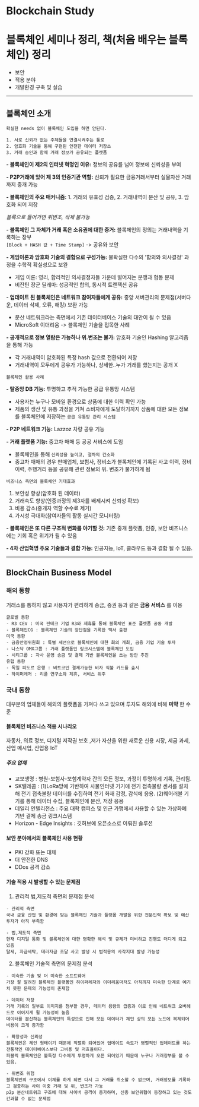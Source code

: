 # Blockchain Study
# 블록체인 세미나 정리, 책(처음 배우는 블록체인) 정리
* 보안
* 적용 분야
* 개발환경 구축 및 실습


---------
## 블록체인 소개  

`확실한 needs 없이 블록체인 도입을 하면 안된다.`
```
1. 서로 신뢰가 없는 주체들을 연결시켜주는 통로
2. 암호화 기술을 통해 구현된 안전한 데이터 저장소
3. 거래 승인과 함께 거래 정보가 공유되는 플랫폼  
```

**- 블록체인이 제2의 인터넷 혁명인 이유:** 정보의 공유를 넘어 정보에 신뢰성을 부여    

**- P2P거래에 있어 제 3의 인증기관 역할:** 신뢰가 필요한 금융거래서부터 실물자산 거래까지 중개 가능  

**- 블록체인의 주요 매커니즘:** 1. 거래의 유효성 검증, 2. 거래내역이 분산 및 공유, 3. 암호화 되어 저장  

*블록으로 들어가면 위변조, 삭제 불가능*  

**- 블록체인 그 자체가 거래 혹은 소유권에 대한 증거:** 블록체인의 정의는 거래내역을 기록하는 장부  
`[Block + HASH 값 + Time Stamp]`   -> 공유와 보안

**- 게임이론과 암호화 기술의 결합으로 구성가능:** 불확실한 다수의 '합의와 의사결정' 과정을 수학적 확실성으로 보완  
- 게임 이론: 영리, 합리적인 의사결정자들 가운데 벌어지는 분쟁과 협동 문제
- 비잔틴 장군 딜레마: 성공적인 합의, 동시적 트랜젝션 공유  

**- 업데이트 된 블록체인은 네트워크 참여자들에게 공유:** 중앙 서버관리의 문제점(서버다운, 데이터 삭제, 오류, 해킹) 보완 가능  
- 분산 네트워크라는 측면에서 기존 데이터베이스 기술의 대안이 될 수 있음
- MicroSoft 이더리움 -> 블록체인 기술을 접목한 사례

**- 공개적으로 정보 열람은 가능하나 위.변조는 불가:** 암호화 기술인 Hashing 알고리즘을 통해 가능
- 각 거래내역이 암호화된 특정 hash 값으로 전환되어 저장
- 거래내역이 모두에게 공유가 가능하나, 상세한..누가 거래를 했는지는 공개 X


```
블록체인 활용 사례
```
**- 탈중앙 DB 기능:** 투명하고 추적 가능한 공급 유통망 시스템
- 사용자는 누구나 모바일 환경으로  상품에 대한 이력 확인 가능
- 제품의 생산 및 유통 과정을 거쳐 소비자에게 도달하기까지 상품에 대한 모든 정보를 블록체인에 저장하는 `공급 유통망 관리 시스템`  

**- P2P 네트워크 기능:** Lazzoz 차량 공유 기능

**- 거래 플랫폼 기능:** 중고차 매매 등 공공 서비스에 도임
- 블록체인을 통해 `신뢰성을 높이고, 절차의 간소화`
- 중고차 매매의 경우 판매업체, 보험사, 정비소가 블록체인에 기록된 사고 이력, 정비 이력, 주행거리 등을 공유해 관련 정보의 위. 변조가 불가하게 됨

```
비즈니스 측면의 블록체인 기대효과
```
1. 보안성 향상(암호화 된 데이터)
2. 거래속도 향상(인증과정의 제3자를 배제시켜 신뢰성 확보)
3. 비용 감소(중개자 역할 수수료 제거)
4. 가시성 극대화(참여자들의 활동 실시간 모니터링)


**- 블록체인은 또 다른 구조적 변화를 야기할 것:** 기존 중개 플랫폼, 인증, 보안 비즈니스에는 기회 혹은 위기가 될 수 있음  

**- 4차 산업혁명 주요 기술들과 결합 가능:** 인공지능, IoT, 클라우드 등과 결합 될 수 있음.

--------------


## BlockChain Business Model

### 해외 동향

거래소를 통하지 않고 사용자가 편리하게 송금, 증권 등과 같은 **금융 서비스** 를 이용

```
글로벌 동향
- R3 CEV : 미국 핀테크 기업 R3와 제휴를 통해 블록체인 표준 플랫폼 공동 개발
- 블록체인CG : 블록체인 기술의 장단점을 기록한 백서 출판
미국 동향
- 금융안정위원회 : 특별 세션으로 블록체인에 대한 회의 개최, 금융 기업 기술 투자
- 나스닥 OMX그룹 : 거래 플랫폼인 링크시스템에 블록체인 도입
- 시티그룹 : 자사 운영 송금 및 결제 기반 블록체인을 쓰는 방안 추친
유럽 동향
- 독일 피도르 은행 : 비트코인 결제가능한 비자 직불 카드를 출시
- 하이퍼레저 : 리플 연구소와 제휴, 서비스 위주
```

### 국내 동향
대부분의 업체들이 해외의 플랫폼을 가져다 쓰고 있으며 투자도 해외에 비해 **미약** 한 수준

#### 블록체인 비즈니스 적용 시나리오
자동차, 의료 정보, 디지털 저작권 보호 ,저가 자산을 위한 새로운 신용 시장, 세금 과세, 산업 메시업, 산업용 IoT


##### 주요 업체
- 교보생명 : 병원-보험사-보험계약자 간의 모든 정보, 과정이 투명하게 기록, 관리됨.
- SK텔레콤 : (1)LoRa망에 기반하여 사물인터넷 기기에 전기 접촉불량 센서를 설치해 전기 접축불량 데이터를 수집하여 전기 화재 감정, 감식에 응용. (2)웨어러블 기기를 통해 데이터 수집, 블록체인에 분산, 저장 응용
- 데일리 인텔리전스 : 주요 대학 캠퍼스 및 인근 가맹에서 사용할 수 있는 가상화폐 기반 결제 송금 링크시스템
- Horizon - Edge Insights : 깃허브에 오픈소스로 이뤄진 솔루션


#### 보안 분야에서의 블록체인 사용 현황

- PKI 강화 또는 대체
- 더 안전한 DNS
- DDos 공격 감소

#### 기술 적용 시 발생할 수 있는 문제점
1) 관리적 법,제도적 측면의 문제점 분석
```
- 관리적 측면
국내 금융 산업 및 환경에 맞는 블록체인 기술과 플랫폼 개발을 위한 전문인력 확보 및 예산 투자가 아직 부족함

- 법,제도적 측면
현재 디지털 통화 및 블록체인에 대한 명확한 해석 및 규제가 미비하고 진행도 더디게 되고 있음
탈세, 자금세탁, 테러자금 조달 사고 발생 시 법적용의 사각지대 발생 가능성
```

2) 블록체인 기술적 측면의 문제점 분석

```
- 미숙한 기술 및 더 미숙한 소프트웨어
가장 잘 알려진 블록체인 플랫폼인 하이퍼레저와 이더리움마저도 아직까지 미숙한 단계로 예기치 못한 문제의 가능성이 존재함

- 데이터 저장
거래 기록의 일부로 이미지를 첨부할 경우, 데이터 용량의 급증과 이로 인해 네트워크 오버헤드로 이어지게 될 가능성이 높음
데이터를 분산하는 블록체인의 특성으로 인해 모든 데이터가 체인 상의 모든 노드에 복제되어 비용이 크게 증가함

- 확장성과 신뢰성
블록체인은 체인 형태이기 때문에 직렬화 되어있어 업데이트 속도가 병렬적인 업데이트를 하는 전통적인 데이터베이스보다 고비용 및 저효율이다.
퍼블릭 블록체인은 불특정 다수에게 투명하게 오픈 되어있기 때문에 누구나 거래장부를 볼 수 있음.

- 위변조 위험
블록체인의 구조에서 이체를 하게 되면 다시 그 거래를 취소할 수 없으며, 거래정보를 기록하고 검증하는 사이 이중 거래 및 위, 변조가 가능
p2p 분산네트워크 구조에 대해 사이버 공격이 증가하며, 신종 보안위협이 등장하고 있는 것도 간과할 수 없는 문제점
```
